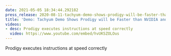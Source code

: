 ```yaml
---
date: 2021-05-05 18:34:44.292182
press_release: 2020-08-11-tachyum-demo-shows-prodigy-will-be-faster-than-nvidia-and-intel-chips
title: 'Demo: Tachyum Demo Shows Prodigy will be Faster than NVIDIA and Intel Chips'
videos:
- desc: Prodigy executes instructions at speed correctly
  video: https://www.youtube.com/embed/hvUKSZOLOus
---
```


Prodigy executes instructions at speed correctly